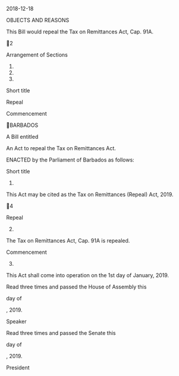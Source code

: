 2018-12-18

OBJECTS AND REASONS

This Bill would repeal the Tax on Remittances Act, Cap. 91A.

2

Arrangement of Sections

1.

2.

3.

Short title

Repeal

Commencement

BARBADOS

A Bill entitled

An Act to repeal the Tax on Remittances Act.

ENACTED by the Parliament of Barbados as follows:

Short title

1.

This Act may be cited as the Tax on Remittances (Repeal) Act, 2019.

4

Repeal

2.

The Tax on Remittances Act, Cap. 91A is repealed.

Commencement

3.

This Act shall come into operation on the 1st day of January, 2019.

Read three times and passed the House of Assembly this

day of

, 2019.

Speaker

Read three times and passed the Senate this

day of

, 2019.

President

